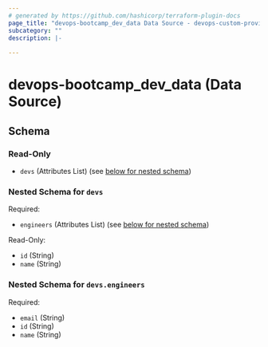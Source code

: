 ```yaml
---
# generated by https://github.com/hashicorp/terraform-plugin-docs
page_title: "devops-bootcamp_dev_data Data Source - devops-custom-provider"
subcategory: ""
description: |-
  
---
```


# devops-bootcamp_dev_data (Data Source)





<!-- schema generated by tfplugindocs -->
## Schema

### Read-Only

- `devs` (Attributes List) (see [below for nested schema](#nestedatt--devs))

<a id="nestedatt--devs"></a>
### Nested Schema for `devs`

Required:

- `engineers` (Attributes List) (see [below for nested schema](#nestedatt--devs--engineers))

Read-Only:

- `id` (String)
- `name` (String)

<a id="nestedatt--devs--engineers"></a>
### Nested Schema for `devs.engineers`

Required:

- `email` (String)
- `id` (String)
- `name` (String)



